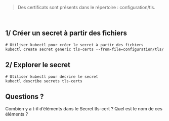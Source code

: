 > Des certificats sont présents dans le répertoire : configuration/tls.
<br>

## 1/ Créer un secret à partir des fichiers
```
# Utiliser kubectl pour créer le secret à partir des fichiers
kubectl create secret generic tls-certs --from-file=configuration/tls/
```

## 2/ Explorer le secret
```
# Utiliser kubectl pour décrire le secret
kubectl describe secrets tls-certs
```

## Questions ?
Combien y a t-il d’éléments dans le Secret tls-cert ?
Quel est le nom de ces éléments ?